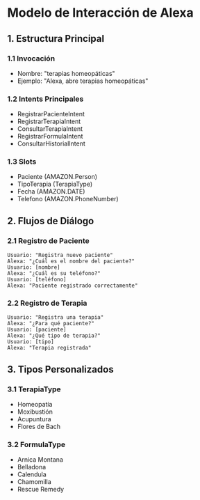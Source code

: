 # Modelo de Interacción de Alexa

## 1. Estructura Principal

### 1.1 Invocación
- Nombre: "terapias homeopáticas"
- Ejemplo: "Alexa, abre terapias homeopáticas"

### 1.2 Intents Principales
- RegistrarPacienteIntent
- RegistrarTerapiaIntent
- ConsultarTerapiaIntent
- RegistrarFormulaIntent
- ConsultarHistorialIntent

### 1.3 Slots
- Paciente (AMAZON.Person)
- TipoTerapia (TerapiaType)
- Fecha (AMAZON.DATE)
- Telefono (AMAZON.PhoneNumber)

## 2. Flujos de Diálogo

### 2.1 Registro de Paciente
```text
Usuario: "Registra nuevo paciente"
Alexa: "¿Cuál es el nombre del paciente?"
Usuario: [nombre]
Alexa: "¿Cuál es su teléfono?"
Usuario: [teléfono]
Alexa: "Paciente registrado correctamente"
```

### 2.2 Registro de Terapia
```text
Usuario: "Registra una terapia"
Alexa: "¿Para qué paciente?"
Usuario: [paciente]
Alexa: "¿Qué tipo de terapia?"
Usuario: [tipo]
Alexa: "Terapia registrada"
```

## 3. Tipos Personalizados

### 3.1 TerapiaType
- Homeopatía
- Moxibustión
- Acupuntura
- Flores de Bach

### 3.2 FormulaType
- Arnica Montana
- Belladona
- Calendula
- Chamomilla
- Rescue Remedy
